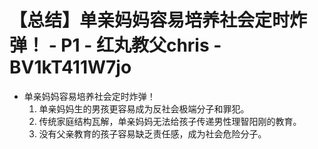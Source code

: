 # 【总结】单亲妈妈容易培养社会定时炸弹！ - P1 - 红丸教父chris - BV1kT411W7jo

-   单亲妈妈容易培养社会定时炸弹！
    1.  单亲妈妈生的男孩更容易成为反社会极端分子和罪犯。
    2.  传统家庭结构瓦解，单亲妈妈无法给孩子传递男性理智阳刚的教育。
    3.  没有父亲教育的孩子容易缺乏责任感，成为社会危险分子。